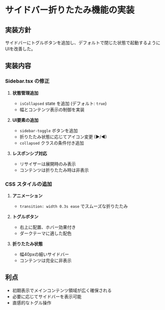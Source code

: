# サイドバー折りたたみ機能の実装

## 実装方針

サイドバーにトグルボタンを追加し、デフォルトで閉じた状態で起動するようにUIを改善した。

## 実装内容

### Sidebar.tsx の修正

1. **状態管理追加**
   - `isCollapsed` state を追加 (デフォルト: `true`)
   - 幅とコンテンツ表示の制御を実装

2. **UI要素の追加**
   - `sidebar-toggle` ボタンを追加
   - 折りたたみ状態に応じてアイコン変更 (▶/◀)
   - `collapsed` クラスの条件付き追加

3. **レスポンシブ対応**
   - リサイザーは展開時のみ表示
   - コンテンツは折りたたみ時は非表示

### CSS スタイルの追加

1. **アニメーション**
   - `transition: width 0.3s ease` でスムーズな折りたたみ

2. **トグルボタン**
   - 右上に配置、ホバー効果付き
   - ダークテーマに適した配色

3. **折りたたみ状態**
   - 幅40pxの細いサイドバー
   - コンテンツは完全に非表示

## 利点

- 初期表示でメインコンテンツ領域が広く確保される
- 必要に応じてサイドバーを表示可能
- 直感的なトグル操作